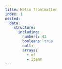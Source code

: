 ```yaml
---
title: Hello frontmatter
index: 1
nested:
  data:
    structure:
      including:
        numbers: 42
        booleans: true
        null:
        arrays:
          - of
          - items
---
```

